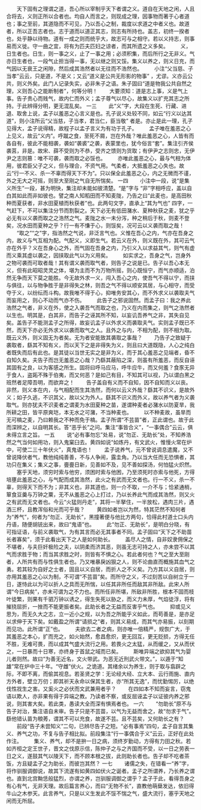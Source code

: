 <!-- { "loadSidebar": true } -->
　　天下固有之理谓之道，吾心所以宰制乎天下者谓之义。道自在天地之闲，人且合将去，义则正所以合者也。均自人而言之，则现成之理，因事物而著于心者道也；事之至前，其道隐而不可见，乃以吾心之制，裁度以求道之中者义也。故道者，所以正吾志者也。志于道而以道正其志，则志有所持也。盖志，初终一揆者也，处乎静以待物。道有一成之则而统乎大，故志可与之相守。若以义持志，则事易而义徙。守一曲之宜，将有为匹夫匹妇之谅者，而其所遗之义多矣。 
　　义，日生者也。日生，则一事之义，止了一事之用；必须积集，而后所行之无非义。气亦日生者也，一段气止担当得一事，无以继之则又馁。集义以养之，则义日充，而气因以无衰王之闲隙，然后成其浩然者以无往而不浩然也。 
　　小注“父当慈、子当孝”云云，只是道，不是义；又云“道义是公共无形影的物事” ，尤谬。义亦云公共，则义外矣。此门人记录失实，必非朱子之语。朱子固曰“道是物我公共自然之理，义则吾心之能断制者”，何等分明！ 
　　大要须知：道是志上事，义是气上事。告子贵心而贱气，故内仁而外义；孟子尊气以尽心，故集义以扩充其志之所持。于此辨得分明，更无混乱矣。 
一三
　　此“义”字，大段在生死、行藏、进退、取舍上说，孟子以羞恶之心言义是也。孔子说义处较不同，如云“行义以达其道”，则小注所云“父当慈，子当孝，君当仁，臣当敬” 者是。亦止是此一理，孔子见得大，孟子说得精，故程子以孟子言义为有功于孔子。 
　　孟子唯在羞恶之心上见义，故云“义内”。呼蹴之食，至死不屑，岂在外哉？唯此羞恶之心，人皆有而各自有，彼此不能相袭，袭如“袭裘”之袭，表蒙里也，犹今俗言“套”。集注引齐侯袭莒，非是。故宋、薛不受则为不恭，受齐之馈则为货取；有伊尹之志则忠，无伊尹之志则篡：唯不可袭，袭而取之必馁也。 
　　亦唯此羞恶之心，最与气相为体用，彼君臣父子之义，但与理合，不资气用。气柔者，大抵羞恶之心失也。故云“行一不义、杀一不辜而得天下不为”。只以保全此羞恶之心，内之无微而不谨，外之无大之可摇，则至大至刚之气自无所惴矣。 
一四
　　小注中一段，说“是集义所生”一段，甚为明快，集注却未能如彼清楚。“是”字与 “非”字相呼应，盖以自白其如此而非如彼也。譬之南人知稻田而不知麦陇，乃告之曰“此麦也，是高田秋种而夏获者，非水田夏植而秋获者”也。此两句文字，直承上“其为气也” 四字，一气赶下，不可以集注分节而割裂之。天下必无有低田潴水、夏种秋获之麦，犹之乎必无有以义袭而取之之浩然之气。麦陇之水一未分泻，种之稍后于秋，则麦不登矣，况水田而夏种之乎？行一有不慊于心，则馁矣，况可云以义袭而取之哉！ 
　　“取之”“之”字，指浩然之气说，非泛言气也。义惟在吾心之内，气亦在吾身之内，故义与气互相为配。气配义，义即生气。若云义在外，则义既在外，其可云气亦在外乎？义在吾身心之外，而气固在吾身之内，乃引义入以求益其气，则气有虚而义乘其虚以袭之，因挟取此气以为义用矣。 
　　如实求之，吾身之气，岂身外之物可袭而可取者哉！其有谓义袭而取气者，则告子之说是已。告子以吾心本无义，但有此昭昭灵灵之体，堪为主而不为万物所摇，则心既恒宁，而气亦顺适，泊然无争而天下莫之能胜。今无故外求一义，闯入吾心之内，使吾气不得以宁，而挟与俱往，以与物争胜于是非得失之林，则吾之气不得以顺安其居，与心相守，而受夺于义，以纷纭而斗构。故我唯不得于心，抑唯务安其心，而不外求义以袭取夫气而妄用之，则心不动而气亦不伤。 
　　此告子之邪说固然。而孟子曰：我之养此浩然之气者，非义在外，使之入袭吾气而取之也，乃义在内而集之，则气之浩然者以生也。明其是，白其非，而告子之诬其所不知，以妄讥吾养气之非，其失自见矣。盖告子不能测孟子之所得，故妄讥孟子以外求义而袭取夫气。实则孟子既已不然，而天下亦必无外求义以袭而取气之人。且外之与内，不相为配，则不相为取。既云义外，则义固无为者矣。无为者安能致其袭取之事哉？ 
　　乃告子之致疑于袭取者，繇其不知有义，而以天下之是非得失为义，则且曰大道既隐，人心之纯白者既失而后有此也。是其徒以当世无实之是非为义，而于其心羞恶之见端者，昏不自知久矣。夫告子而岂无羞恶之心哉？乃繇其蔽陷之深，则虽有所羞恶，而反自诬其固有之良，以为客感之所生。固将曰呼马应马，呼牛应牛，而又何羞？食豕无异于食人，盗跖不殊于伯夷，而又何恶？是如己有目，不知其可以视，乃以谓白黑之班然者足障吾明，而欲弃之！ 
　　告子盖自有义而不自知，因不自知而义以丧。非然，则义本在内，与气相配而生其浩然，而何以云义外哉？繇其不识义，是故外义；如子久逃，不识其父，故以父为外人。繇其不识义而外义，故以养气者为义袭取气。则亦犹夫不识麦者之谓麦为水田夏种之苗，遂谓种麦者必潴水以防夏旱，我所耕之田，皆平原爽垲，本无水之可潴，不当种麦也。 
　　以不种麦故，虽旱而无可槁之麦，乃曰赖我之不种而免于槁。孟子所谓“不芸苗”者，正此谓也。故于此而深辨之，以自明其长。答“恶乎长”之问。集注“事皆合义”，“一事偶合”云云，俱未得立言之旨。 
一五
　　说“必有事勿忘”处易，说“勿正、无助长”处，不知养浩然之气当何如用功，则入鬼窠臼去。黄四如说“如炼丹，有文武火，惟慢火常在炉中，可使二三十年伏火”，真鬼语也！ 
　　孟子说养气，元不曾说调息遣魔，又不曾说降伏者气，教他纯纯善善，不与人争闹，露圭角。乃以当大任而无恐惧者，其功只在集义；集义之事，亹亹日新，见善如不及，见不善如探汤，何怕猛火炽然。 
　　塞乎天地，须穷时索与他穷，须困时索与他困，乃至须死时亦索与他死，方得培壅此羞恶之心，与气配而成其浩然，此火之有武而无文者也。行一不义，杀一不辜，则得天下而不为；非其义也，非其道也，则一介不取，一介不与；恰紧通梢，箪食豆羹与万钟之粟，无不从羞恶之心上打过，乃以长养此气而成其浩然，则又火之有武而无文者也。今云“火猛则丹走”，其将一半拏住，一半放松，遇肉三片，遇酒三杯，且教浑俗和光而可乎哉？ 
　　黄四如者岂以为然，特其茫然不知何者为“养气”，何者为“勿正、无助长”，黑撞著便与他比方两句，恰得此村道士口头内丹语，随便胡铳出来，故曰“鬼语”也。 
　　此“勿正、无助长”，是明白分晓，有可指证语，与前义袭取气，为有其言而必无其事者不同。孟子固曰“天下之不助苗长者寡矣”，须于此看出天下之人是如何助长。 
　　盖尽人之情，自非奴隶佣保之不堪者，与夫巨奸极险之夫，以阴柔而济其恶，则虽无志可持之人，亦未尝不以其气而求胜于物；而当其求胜之时，则皆有不惧之心。若此者何也？气之至大至刚者，人所共有而与性俱生者也。乃又唯暴戾凶狠之人，则不论曲直而概施其血气之勇。若其较为自好之士者，固且以义自居，而折人之不义矣。乃方其以义自居，则亦用其羞恶之心以为制，不可谓“不芸苗”矣。而所守之义，不过刻苦以自树立于一日，遂恃此以为可以折人之具而无所惴，以任其非所任而敌其非所敌。此宋人所谓“今日病矣”，亦未可谓为之不力也。而所任非所堪，所敌非所胜，根本不固而枝叶徒繁，则果有千驷万钟以诱之，得生失死以胁之，而义力未厚，气焰徒浮，将有摧挠屈折，一挫而不能更振者矣。此助长者之无益而反害乎气也。 
　　抑或见义思为，而无久大之志，立一近小之规，以为吾之所能乎义如此，而苟善是，是亦足以求伸于天下矣。如戴盈之所谓“请损之”者，则其义易成，而其气亦易振，以刻期而见功。此所谓“正”也。 
　　夫欲去二者之病，则亦唯一倍精严，规恢广大，于其羞恶之本心，扩而充之，如火始然，愈昌愈炽，更无回互，更无贬损，方得无任不胜，无难可畏，而以成其气盛大流行之用。若畏火之太猛，从而缓之，又从而伏之，一日暴而十日寒，亦终身于首鼠之域而已矣。 
　　斯唯异端之欲抑其气为婴儿者则然。故曰“为善无近名，文火带武。为恶无近刑武火带文。”，以遁于“知雄”常在炉中三十年。“守雌”伏火。之诡道。其绪余以为养生，则于取与翕辟之际，不即不离，而偷其视息。若圣贤之学：无论经大经、立大本、云行雨施、直内方外者，壁立万仞；即其祈天永命以保其生者，亦“所其无逸”，而忧勤惕厉，以绝伐性戕生之害。又奚火之必伏而文武兼用者乎？ 
　　在四如本不知而妄言，窃鬼语以欺人，亦非果有得于异端之教。乃读者不察，或反屈诬孟子以证彼内养之邪说，则其害大矣。若此类，愚读大全而深有惧焉者也。 
一六
　　“勿助长”原不与告子对治，集注语自未审。告子只是不芸苗，以气为无益而舍之，故“勿求于气”。繇他错认苗为稂莠，谓其不可以充食，故遂不芸。且不芸矣，又何助长之有？ 
　　前段“告子未尝知义”二句，已辨尽告子之短。“必有事焉”四句，孟子自言其集义、养气之功，不复与告子相比拟。前段集注“行一事偶合于义”云云，正好在此处作注。 
　　集义、养气，却不是拚一日之病，须终岁勤动，方得有力田之秋。若如齐桓之定王世子，晋文之伐原示信，陈仲子之与之齐国而不受，以一日之劳表一日之义，遂鼓其气以陵天下，而不顾本根之拔，此则助长者也。告子却不吃者茶饭，方且疑孟子之为助长，而彼岂其然？ 
一七
　　诸儒之失，在错看一“养”字，将作驯服调御说，故其下流遂有如黄四如伏火之诞者。孟子之所谓养，乃长养之谓也。直到北宫黝恁般猛烈，亦谓之养，岂驯服调御之谓乎？孟子于此，看得吾身之有心有气，无非天理。故后篇言养心，而曰“无物不长”，直教他萌蘖发达，依旧得牛山之木参天。此言养气，只是以义生发此不馁不惴之气，盛大流行，塞乎天地之闲而无所屈。 
